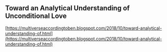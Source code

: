 ## Toward an Analytical Understanding of Unconditional Love
  
  [https://multiverseaccordingtoben.blogspot.com/2018/10/toward-analytical-understanding-of.html](https://multiverseaccordingtoben.blogspot.com/2018/10/toward-analytical-understanding-of.html)